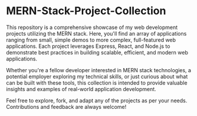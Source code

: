 # MERN-Stack-Project-Collection
This repository is a comprehensive showcase of my web development projects utilizing the MERN stack. Here, you'll find an array of applications ranging from small, simple demos to more complex, full-featured web applications. Each project leverages Express, React, and Node.js to demonstrate best practices in building scalable, efficient, and modern web applications.

Whether you're a fellow developer interested in MERN stack technologies, a potential employer exploring my technical skills, or just curious about what can be built with these tools, this collection is intended to provide valuable insights and examples of real-world application development.

Feel free to explore, fork, and adapt any of the projects as per your needs. Contributions and feedback are always welcome!
